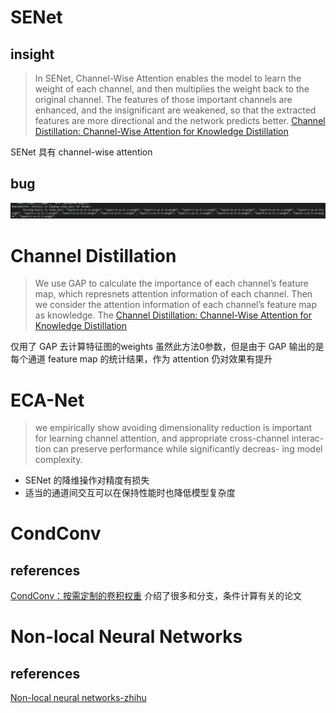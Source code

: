 # SENet

## insight

> In SENet, Channel-Wise Attention enables the model to learn the weight of each channel, and then multiplies the weight back to the original channel. The features of those important channels are enhanced, and the insignificant are weakened, so that the extracted features are more directional and the network predicts better.
[Channel Distillation: Channel-Wise Attention for Knowledge Distillation](https://arxiv.org/abs/2006.01683)

SENet 具有 channel-wise attention

## bug
![](../../.local/se_bug.png)


# Channel Distillation

>We use GAP to calculate the importance of each channel’s feature map, which represnets attention information of each channel. Then we consider the attention information of each channel’s feature map as knowledge. The
[Channel Distillation: Channel-Wise Attention for Knowledge Distillation](https://arxiv.org/abs/2006.01683)

仅用了 GAP 去计算特征图的weights
虽然此方法0参数，但是由于 GAP 输出的是每个通道 feature map 的统计结果，作为 attention 仍对效果有提升


# ECA-Net

>we empirically show avoiding dimensionality reduction is important for learning channel attention, and appropriate cross-channel interac- tion can preserve performance while significantly decreas- ing model complexity.

- SENet 的降维操作对精度有损失
- 适当的通道间交互可以在保持性能时也降低模型复杂度


# CondConv

## references
[CondConv：按需定制的卷积权重](https://aijishu.com/a/1060000000021494)
介绍了很多和分支，条件计算有关的论文


# Non-local Neural Networks

## references
[Non-local neural networks-zhihu]()


